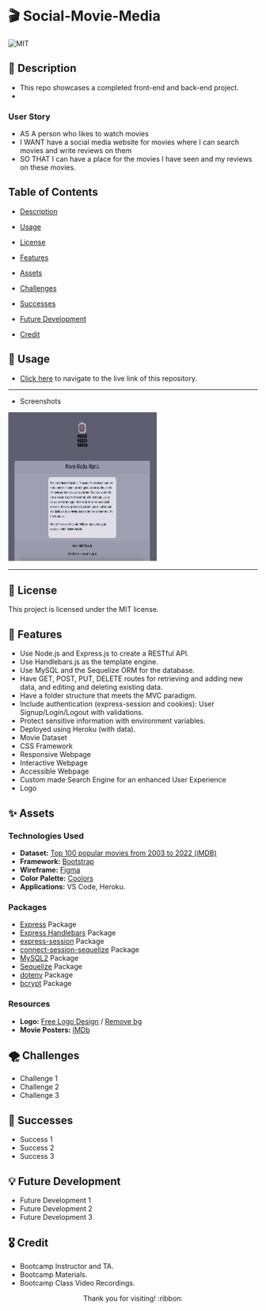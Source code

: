 # :clapper: Social-Movie-Media
![MIT](https://img.shields.io/badge/license-MIT-blue) 

## :page_facing_up: Description

- This repo showcases a completed front-end and back-end project.
- 

### User Story
- AS A person who likes to watch movies
- I WANT have a social media website for movies where I can search movies and write reviews on them
- SO THAT I can have a place for the movies I have seen and my reviews on these movies.

## Table of Contents

* [Description](#page_facing_up-description)

* [Usage](#wrench-usage)

* [License](#key-license)

* [Features](#confetti_ball-features)

* [Assets](#sparkles-assets)

* [Challenges](#tornado-challenges)

* [Successes](#star2-successes)

* [Future Development](#bulb-future-development)

* [Credit](#medal_military-credit)

## :wrench: Usage

- [Click here](https://mighty-plains-34884.herokuapp.com/) to navigate to the live link of this repository.

-------------------------------------------------------------

- Screenshots

<img src="./demo-images/demo1.png" width="300" height="300">

-------------------------------------------------------------

## :key: License

This project is licensed under the MIT license.

## :confetti_ball: Features
- Use Node.js and Express.js to create a RESTful API.
- Use Handlebars.js as the template engine.
- Use MySQL and the Sequelize ORM for the database.
- Have GET, POST, PUT, DELETE routes for retrieving and adding new data, and editing and deleting existing data.
- Have a folder structure that meets the MVC paradigm.
- Include authentication (express-session and cookies): User Signup/Login/Logout with validations.
- Protect sensitive information with environment variables.
- Deployed using Heroku (with data).
- Movie Dataset
- CSS Framework
- Responsive Webpage
- Interactive Webpage
- Accessible Webpage
- Custom made Search Engine for an enhanced User Experience
- Logo

## :sparkles: Assets

### Technologies Used

- **Dataset:** [Top 100 popular movies from 2003 to 2022 (iMDB)](https://www.kaggle.com/datasets/georgescutelnicu/top-100-popular-movies-from-2003-to-2022-imdb?resource=download)
- **Framework:** [Bootstrap](https://getbootstrap.com/)
- **Wireframe:** [Figma](https://www.figma.com/file/IxDNxumuYMueUuQJjAppuS/Untitled?node-id=0-1)
- **Color Palette:** [Coolors](https://coolors.co/d5cfe1-e1dee9-d4bebe-04151f-5d5f71)
- **Applications:** VS Code, Heroku.

### Packages
- [Express](https://www.npmjs.com/package/express) Package
- [Express Handlebars](https://www.npmjs.com/package/express-handlebars) Package
- [express-session](https://www.npmjs.com/package/express-session) Package
- [connect-session-sequelize](https://www.npmjs.com/package/connect-session-sequelize) Package
- [MySQL2](https://www.npmjs.com/package/mysql2) Package
- [Sequelize](https://www.npmjs.com/package/sequelize) Package
- [dotenv](https://www.npmjs.com/package/dotenv) Package
- [bcrypt](https://www.npmjs.com/package/bcrypt) Package


### Resources
- **Logo:** [Free Logo Design](https://www.freelogodesign.org/) / [Remove bg](https://www.remove.bg/upload)
- **Movie Posters:** [IMDb](https://www.imdb.com/)

## :tornado: Challenges
- Challenge 1
- Challenge 2
- Challenge 3

## :star2: Successes
- Success 1
- Success 2
- Success 3

## :bulb: Future Development
- Future Development 1
- Future Development 2
- Future Development 3

## :medal_military: Credit
- Bootcamp Instructor and TA.
- Bootcamp Materials.
- Bootcamp Class Video Recordings.

<p align="center">Thank you for visiting! :ribbon:</p>